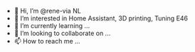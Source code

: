 - 👋 Hi, I’m @rene-via NL
- 👀 I’m interested in Home Assistant, 3D printing, Tuning E46
- 🌱 I’m currently learning ...
- 💞️ I’m looking to collaborate on ...
- 📫 How to reach me ...

<!---
rene-via/rene-via is a ✨ special ✨ repository because its `README.md` (this file) appears on your GitHub profile.
You can click the Preview link to take a look at your changes.
--->
